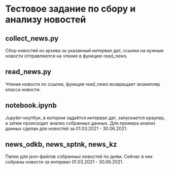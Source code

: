 # Тестовое задание по сбору и анализу новостей
## collect_news.py
Сбор новостей из архива за указанный интервал дат, ссылки на нужные новости отправляются на чтение в функцию read_news.
## read_news.py
Чтение новости по ссылке, функция read_news возвращает экземпляр класса новости.
## notebook.ipynb
Jupyter-ноутбук, в котором задаётся интервал дат, запускается краулер, а затем происходит анализ собранных данных. Для примера анализ данных сделан для новостей за 01.03.2021 - 30.06.2021.
## news_odkb, news_sptnk, news_kz
Папки для json-файлов собранных новостей по дням. Сейчас в них собраны новости за интервал 01.03.2021 - 30.06.2021.
